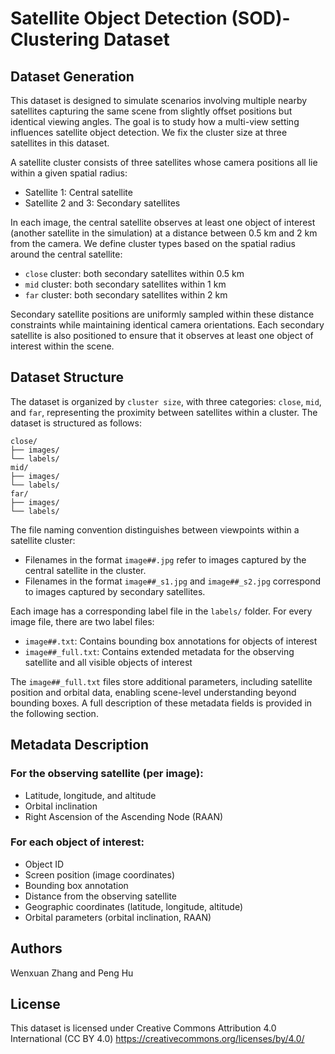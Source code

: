 ﻿# Satellite Object Detection (SOD)-Clustering Dataset

## Dataset Generation

This dataset is designed to simulate scenarios involving multiple nearby satellites capturing the same scene from slightly offset positions but identical viewing angles. The goal is to study how a multi-view setting influences satellite object detection. We fix the cluster size at three satellites in this dataset.

A satellite cluster consists of three satellites whose camera positions all lie within a given spatial radius:
- Satellite 1: Central satellite  
- Satellite 2 and 3: Secondary satellites

In each image, the central satellite observes at least one object of interest (another satellite in the simulation) at a distance between 0.5 km and 2 km from the camera. We define cluster types based on the spatial radius around the central satellite:

- `close` cluster: both secondary satellites within 0.5 km  
- `mid` cluster: both secondary satellites within 1 km  
- `far` cluster: both secondary satellites within 2 km  

Secondary satellite positions are uniformly sampled within these distance constraints while maintaining identical camera orientations. Each secondary satellite is also positioned to ensure that it observes at least one object of interest within the scene.

## Dataset Structure

The dataset is organized by `cluster size`, with three categories: `close`, `mid`, and `far`, representing the proximity between satellites within a cluster. The dataset is structured as follows:
```
close/
├── images/
└── labels/
mid/
├── images/
└── labels/
far/
├── images/
└── labels/
```
The file naming convention distinguishes between viewpoints within a satellite cluster:

- Filenames in the format `image##.jpg` refer to images captured by the central satellite in the cluster.
- Filenames in the format `image##_s1.jpg` and `image##_s2.jpg` correspond to images captured by secondary satellites.

Each image has a corresponding label file in the `labels/` folder. For every image file, there are two label files:

- `image##.txt`: Contains bounding box annotations for objects of interest  
- `image##_full.txt`: Contains extended metadata for the observing satellite and all visible objects of interest

The `image##_full.txt` files store additional parameters, including satellite position and orbital data, enabling scene-level understanding beyond bounding boxes. A full description of these metadata fields is provided in the following section.


## Metadata Description
### For the observing satellite (per image):
- Latitude, longitude, and altitude  
- Orbital inclination  
- Right Ascension of the Ascending Node (RAAN)

### For each object of interest:
- Object ID  
- Screen position (image coordinates)  
- Bounding box annotation  
- Distance from the observing satellite  
- Geographic coordinates (latitude, longitude, altitude)  
- Orbital parameters (orbital inclination, RAAN)


## Authors
Wenxuan Zhang and Peng Hu

## License
This dataset is licensed under Creative Commons Attribution 4.0 International (CC BY 4.0) https://creativecommons.org/licenses/by/4.0/

